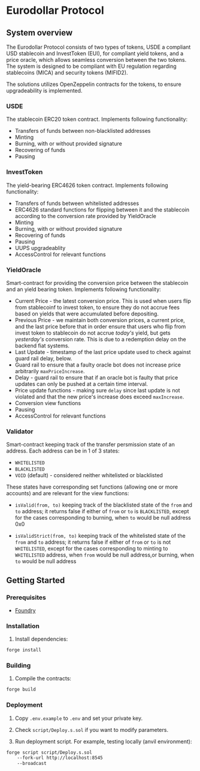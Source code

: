 # Eurodollar Protocol

## System overview

The Eurodollar Protocol consists of two types of tokens, USDE a compliant USD stablecoin and InvestToken (EUI), for compliant yield tokens, and a price oracle, which allows seamless conversion between the two tokens. The system is designed to be compliant with EU regulation regarding stablecoins (MICA) and security tokens (MIFID2).

The solutions utilizes OpenZeppelin contracts for the tokens, to ensure upgradeability is implemented.

### USDE

The stablecoin ERC20 token contract. Implements following functionality:

- Transfers of funds between non-blacklisted addresses
- Minting
- Burning, with or without provided signature
- Recovering of funds
- Pausing

### InvestToken

The yield-bearing ERC4626 token contract. Implements following functionality:

- Transfers of funds between whitelisted addresses
- ERC4626 standard functions for flipping between it and the stablecoin according to the conversion rate provided by YieldOracle
- Minting
- Burning, with or without provided signature
- Recovering of funds
- Pausing
- UUPS upgradeablity
- AccessControl for relevant functions

### YieldOracle

Smart-contract for providing the conversion price between the stablecoin and an yield bearing token. Implements following functionality:

- Current Price - the latest conversion price. This is used when users flip from stablecoinf to invest token, to ensure they do not accrue fees based on yields that were accumulated before depositing.
- Previous Price - we maintain both conversion prices, a current price, and the last price before that in order ensure that users who flip from invest token to stablecoin do not accrue *today's* yield, but gets *yesterday's* conversion rate. This is due to a redemption delay on the backend fiat systems.
- Last Update - timestamp of the last price update used to check against guard rail delay, below.
- Guard rail to ensure that a faulty oracle bot does not increase price arbitrarily `maxPriceIncrease`.
- Delay - guard rail to ensure that if an oracle bot is faulty that price updates can only be pushed at a certain time interval.
- Price update functions - making sure `delay` since last update is not violated and that the new price's increase does exceed `maxIncrease`.
- Conversion view functions
- Pausing
- AccessControl for relevant functions

### Validator

Smart-contract keeping track of the transfer persmission state of an address. Each address can be in 1 of 3 states:

- `WHITELISTED`
- `BLACKLISTED`
- `VOID` (default) - considered neither whitelisted or blacklisted

These states have corresponding set functions (allowing one or more accounts) and are relevant for the view functions:

- `isValid(from, to)` keeping track of the blacklisted state of the `from` and `to` address; it returns false if either of `from` or `to` is `BLACKLISTED`, except for the cases corresponding to burning, when `to` would be null address 0x0

- `isValidStrict(from, to)` keeping track of the whitelisted state of the `from` and `to` address; it returns false if either of `from` or `to` is not `WHITELISTED`, except for the cases corresponding to minting to `WHITELISTED` address, when `from` would be null address,or burning, when `to` would be null address

## Getting Started

### Prerequisites

- [Foundry](https://book.getfoundry.sh/getting-started/installation)

### Installation

1. Install dependencies:
```bash
forge install
```

### Building

1. Compile the contracts:
```bash
forge build
```

### Deployment

1. Copy `.env.example` to `.env` and set your private key.

2. Check `script/Deploy.s.sol` if you want to modify parameters.

3. Run deployment script. For example, testing locally (anvil environment):
```bash
forge script script/Deploy.s.sol
    --fork-url http://localhost:8545
    --broadcast
```
